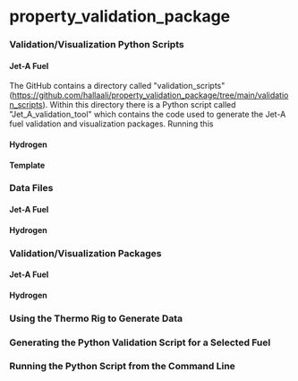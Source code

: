 # property_validation_package

### Validation/Visualization Python Scripts
#### Jet-A Fuel 
The GitHub contains a directory called "validation_scripts" (https://github.com/hallaali/property_validation_package/tree/main/validation_scripts). Within this directory there is a Python script called "Jet_A_validation_tool" which contains the code used to generate the Jet-A fuel validation and visualization packages. Running this
#### Hydrogen 
#### Template 

### Data Files
#### Jet-A Fuel
#### Hydrogen

### Validation/Visualization Packages
#### Jet-A Fuel
#### Hydrogen

### Using the Thermo Rig to Generate Data

### Generating the Python Validation Script for a Selected Fuel

### Running the Python Script from the Command Line
